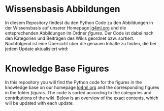 # Wissensbasis Abbildungen
In diesem Repository findest du den Python Code zu den Abbildungen in der Wissensbasis auf unserer Homepage 
[lg4ml.org](https://lg4ml.org) und die entsprechenden Abbildungen im Ordner _figures_. Der Code ist dabei nach den 
Kategorien und Beiträgen des Wikis geordnet bzw. sortiert. Nachfolgend ist eine Übersicht über die genauen
Inhalte zu finden, die bei jedem Update aktualisiert wird:


# Knowledge Base Figures 
In this repository you will find the Python code for the figures in the knowledge base on our homepage 
[lg4ml.org](https://lg4ml.org) and the corresponding figures in the folder _figures_. The code is sorted according to 
the categories and contributions of the wiki. Below is an overview of the exact contents, which will be updated with 
each update:
